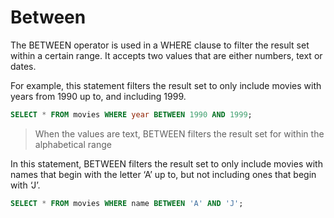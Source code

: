 # Between

The BETWEEN operator is used in a WHERE clause to filter the result set within a certain range. It accepts two values that are either numbers, text or dates.

For example, this statement filters the result set to only include movies with years from 1990 up to, and including 1999.

```sql
SELECT * FROM movies WHERE year BETWEEN 1990 AND 1999;
```
> When the values are text, BETWEEN filters the result set for within the alphabetical range

In this statement, BETWEEN filters the result set to only include movies with names that begin with the letter ‘A’ up to, but not including ones that begin with ‘J’.

```sql
SELECT * FROM movies WHERE name BETWEEN 'A' AND 'J';
```